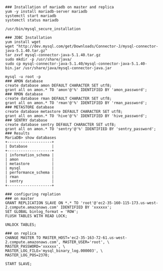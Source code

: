     ### Installation of mariadb on master and replica
    yum -y install mariadb-server mariadb
    systemctl start mariadb
    systemctl status mariadb

    /usr/bin/mysql_secure_installation
    
    ### JDBC Installation
    yum install wget
    wget "http://dev.mysql.com/get/Downloads/Connector-J/mysql-connector-java-5.1.40.tar.gz"
    tar zxvf mysql-connector-java-5.1.40.tar.gz
    sudo mkdir -p /usr/share/java/
    sudo cp mysql-connector-java-5.1.40/mysql-connector-java-5.1.40-bin.jar /usr/share/java/mysql-connector-java.jar    
            
    mysql -u root -p
    ### AMON database 
    create database amon DEFAULT CHARACTER SET utf8;
    grant all on amon.* TO 'amon'@'%' IDENTIFIED BY 'amon_password';
    ### RMON database
    create database rman DEFAULT CHARACTER SET utf8;
    grant all on amon.* TO 'rman'@'%' IDENTIFIED BY 'rman_password';
    ### METASTORE database
    create database metastore DEFAULT CHARACTER SET utf8;
    grant all on amon.* TO 'hive'@'%' IDENTIFIED BY 'hive_password';
    ### SENTRY database
    create database sentry DEFAULT CHARACTER SET utf8;
    grant all on amon.* TO 'sentry'@'%' IDENTIFIED BY 'sentry_password';
    ### Results 
    MariaDB> show databases
    +--------------------+
    | Database           |
    +--------------------+
    | information_schema |
    | amon               |
    | metastore          |
    | mysql              |
    | performance_schema |
    | rman               |
    | sentry             |
    +--------------------+
    
    ### configuring replation
    ### on master
    GRANT REPLICATION SLAVE ON *.* TO 'root'@'ec2-35-160-115-173.us-west-2.compute.amazonaws.com' IDENTIFIED BY 'xxxxxx';
    SET GLOBAL binlog_format = 'ROW';
    FLUSH TABLES WITH READ LOCK;

    UNLOCK TABLES;
    
    ### on replica
    CHANGE MASTER TO MASTER_HOST='ec2-35-163-72-61.us-west-2.compute.amazonaws.com', MASTER_USER='root', \
    MASTER_PASSWORD='xxxxxx', \
    MASTER_LOG_FILE='mysql_binary_log.000003', \
    MASTER_LOG_POS=2370;

    START SLAVE;
